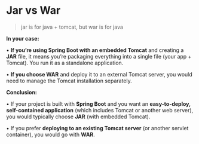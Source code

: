 # Jar vs War

> jar is for java + tomcat, but war is for java


**In your case:**

•    **If you’re using Spring Boot with an embedded Tomcat** and creating a **JAR** file, it means you’re packaging
everything into a single file (your app + Tomcat). You run it as a standalone application.

•    **If you choose WAR** and deploy it to an external Tomcat server, you would need to manage the Tomcat installation
separately.

**Conclusion:**

• If your project is built with **Spring Boot** and you want an **easy-to-deploy, self-contained application** (which
includes Tomcat or another web server), you would typically choose **JAR** (with embedded Tomcat).

• If you prefer **deploying to an existing Tomcat server** (or another servlet container), you would go with **WAR**.